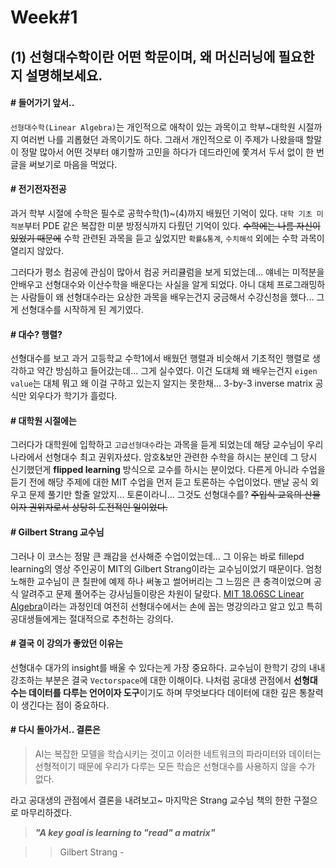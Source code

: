 # Week#1
## (1) 선형대수학이란 어떤 학문이며, 왜 머신러닝에 필요한지 설명해보세요.

#### # 들어가기 앞서..
`선형대수학(Linear Algebra)`는 개인적으로 애착이 있는 과목이고 학부~대학원 시절까지 여러번 나를 괴롭혔던 과목이기도 하다. 그래서 개인적으로 이 주제가 나왔을때 할말이 정말 많아서 어떤 것부터 얘기할까 고민을 하다가 데드라인에 쫓겨서 두서 없이 한 번 글을 써보기로 마음을 먹었다.


#### # 전기전자전공
과거 학부 시절에 수학은 필수로 공학수학(1)~(4)까지 배웠던 기억이 있다. `대학 기초 미적분`부터 PDE 같은 복잡한 미분 방정식까지 다뤘던 기억이 있다. ~~수학에는 나름 자신이 있었기 때문에~~ 수학 관련된 과목을 듣고 싶었지만 `확률&통계`, `수치해석` 외에는 수학 과목이 열리지 않았다.

그러다가 평소 컴공에 관심이 많아서 컴공 커리큘럼을 보게 되었는데... 얘네는 미적분을 안배우고 선형대수와 이산수학을 배운다는 사실을 알게 되었다. 아니 대체 프로그래밍하는 사람들이 왜 선형대수라는 요상한 과목을 배우는건지 궁금해서 수강신청을 했다... 그게 선형대수를 시작하게 된 계기였다.

#### # 대수? 행렬?
선형대수를 보고 과거 고등학교 수학1에서 배웠던 행렬과 비슷해서 기초적인 행렬로 생각하고 약간 방심하고 들어갔는데... 그게 실수였다. 이건 도대체 왜 배우는건지 `eigen value`는 대체 뭐고 왜 이걸 구하고 있는지 알지는 못한채... 3-by-3 inverse matrix 공식만 외우다가 학기가 흘렀다.

#### # 대학원 시절에는
그러다가 대학원에 입학하고 `고급선형대수`라는 과목을 듣게 되었는데 해당 교수님이 우리 나라에서 선형대수 최고 권위자셨다. 암호&보안 관련한 수학을 하시는 분인데 그 당시 신기했던게 **flipped learning** 방식으로 교수를 하시는 분이었다. 다른게 아니라 수업을 듣기 전에 해당 주제에 대한 MIT 수업을 먼저 듣고 토론하는 수업이었다. 맨날 공식 외우고 문제 풀기만 할줄 알았지... 토론이라니... 그것도 선형대수를? ~~주입식 교육의 산물이자 권위자로서 상당히 도전적인 일이었다.~~ 

#### # Gilbert Strang 교수님
그러나 이 코스는 정말 큰 쾌감을 선사해준 수업이었는데... 그 이유는 바로 fillepd learning의 영상 주인공이 MIT의 Gilbert Strang이라는 교수님이었기 때문이다. 엄청 노해한 교수님이 큰 칠판에 예제 하나 써놓고 썰어버리는 그 느낌은 큰 충격이었으며 공식 알려주고 문제 풀어주는 강사님들이랑은 차원이 달랐다. [MIT 18.06SC Linear Algebra](https://youtu.be/7UJ4CFRGd-U?si=As1jaSOKII3WPEjK)이라는 과정인데 여전히 선형대수에서는 손에 꼽는 명강의라고 알고 있고 특히 공대생들에게는 절대적으로 추천하는 강의다.

#### # 결국 이 강의가 좋았던 이유는
선형대수 대가의 insight를 배울 수 있다는게 가장 중요하다. 교수님이 한학기 강의 내내 강조하는 부분은 결국 `Vectorspace`에 대한 이해이다. 나처럼 공대생 관점에서 **선형대수는 데이터를 다루는 언어이자 도구**이기도 하며 무엇보다다 데이터에 대한 깊은 통찰력이 생긴다는 점이 중요하다.


#### # 다시 돌아가서.. 결론은
>AI는 복잡한 모델을 학습시키는 것이고 이러한 네트워크의 파라미터와 데이터는 선형적이기 때문에 우리가 다루는 모든 학습은 선형대수를 사용하지 않을 수가 없다.  

라고 공대생의 관점에서 결론을 내려보고~ 마지막은 Strang 교수님 책의 한한 구절으로 마무리하겠다.

> _**"A key goal is learning to "read" a matrix"**_

>> Gilbert Strang -
